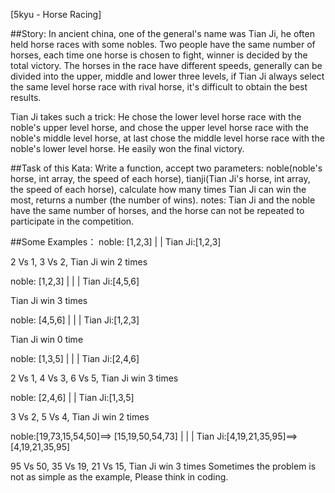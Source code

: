 [5kyu - Horse Racing]

##Story:
In ancient china, one of the general's name was Tian Ji, he often held horse races with some nobles. Two people have the same number of horses, each time one horse is chosen to fight, winner is decided by the total victory. The horses in the race have different speeds, generally can be divided into the upper, middle and lower three levels, if Tian Ji always select the same level horse race with rival horse, it's difficult to obtain the best results.

Tian Ji takes such a trick: He chose the lower level horse race with the noble's upper level horse, and chose the upper level horse race with the noble's middle level horse, at last chose the middle level horse race with the noble's lower level horse. He easily won the final victory.

##Task of this Kata:
Write a function, accept two parameters: noble(noble's horse, int array, the speed of each horse), tianji(Tian Ji's horse, int array, the speed of each horse), calculate how many times Tian Ji can win the most, returns a number (the number of wins). notes: Tian Ji and the noble have the same number of horses, and the horse can not be repeated to participate in the competition.

##Some Examples：
  noble:    [1,2,3]
             | | 
  Tian Ji:[1,2,3]
  
  2 Vs 1, 3 Vs 2, Tian Ji win 2 times
  
  noble:  [1,2,3]
           | | |
  Tian Ji:[4,5,6]
  
  Tian Ji win 3 times
  
  noble:  [4,5,6]
           | | |
  Tian Ji:[1,2,3]
  
  Tian Ji win 0 time
  
  noble:  [1,3,5]
           | | |
  Tian Ji:[2,4,6]
  
  2 Vs 1, 4 Vs 3, 6 Vs 5, Tian Ji win 3 times
  
  noble:    [2,4,6]
             | |
  Tian Ji:[1,3,5]
  
  3 Vs 2, 5 Vs 4, Tian Ji win 2 times
  
  noble:[19,73,15,54,50]==>      [15,19,50,54,73]
                                  |   |  |
  Tian Ji:[4,19,21,35,95]==>[4,19,21,35,95]
  
  95 Vs 50, 35 Vs 19, 21 Vs 15, Tian Ji win 3 times
Sometimes the problem is not as simple as the example, Please think in coding.